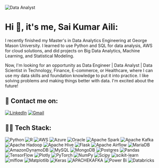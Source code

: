 ![Data Analyst](https://github.com/sk-aili/sk-aili/assets/99275093/9c1716a4-9e0b-412e-a72a-1eb42b8f0dea)
<br>
#  Hi 👋, it's me, Sai Kumar Aili:
I recently finished my Master's in Data Analytics Engineering at George Mason University. I learned to use Python and SQL for data analysis, AWS for cloud solutions, and did projects on Big Data Analytics, Machine Learning, and Statistical Modeling.    

Now, I'm looking for an opportunity as Data Engineer | Data Analyst | Data Scientist in Technology, Finance, E-commerce, or Healthcare, where I can use my data skills and foundation knowledge to put it into practice. I like solving problems and making things better with data. I'm excited about the future!

## 📱 Contact me on:
[![LinkedIn](https://img.shields.io/badge/LinkedIn-%230077B5.svg?style=plastic&logo=linkedin&logoColor=white)](https://linkedin.com/in/saikumaraili) 
[![Gmail](https://img.shields.io/badge/Gmail-D14836.svg?style=plastic&logo=gmail&logoColor=white)](mailto:aili.connects@gmail.com)

## 👨‍💻 Tech Stack:
![Python](https://img.shields.io/badge/python-3670A0?style=plastic&logo=python&logoColor=ffdd54) 
![R](https://img.shields.io/badge/r-%23276DC3.svg?style=plastic&logo=r&logoColor=white) 
![AWS](https://img.shields.io/badge/AWS-%23FF9900.svg?style=plastic&logo=amazon-aws&logoColor=white) 
![Azure](https://img.shields.io/badge/azure-%230072C6.svg?style=plastic&logo=microsoftazure&logoColor=white) 
![Oracle](https://img.shields.io/badge/Oracle-F80000?style=plastic&logo=oracle&logoColor=white) 
![Apache Spark](https://img.shields.io/badge/Apache%20Spark-FDEE21?style=plastic&logo=apachespark&logoColor=black) 
![Apache Kafka](https://img.shields.io/badge/Apache%20Kafka-000?style=plastic&logo=apachekafka) 
![Apache Hadoop](https://img.shields.io/badge/Apache%20Hadoop-66CCFF?style=plastic&logo=apachehadoop&logoColor=black) 
![Apache Hive](https://img.shields.io/badge/Apache%20Hive-FDEE21?style=plastic&logo=apachehive&logoColor=black) 
![Flask](https://img.shields.io/badge/flask-%23000.svg?style=plastic&logo=flask&logoColor=white) 
![Apache Airflow](https://img.shields.io/badge/Apache%20Airflow-017CEE?style=plastic&logo=Apache%20Airflow&logoColor=white) 
![MariaDB](https://img.shields.io/badge/MariaDB-003545?style=plastic&logo=mariadb&logoColor=white) 
![AmazonDynamoDB](https://img.shields.io/badge/Amazon%20DynamoDB-4053D6?style=plastic&logo=Amazon%20DynamoDB&logoColor=white) 
![MySQL](https://img.shields.io/badge/mysql-%2300000f.svg?style=plastic&logo=mysql&logoColor=white) 
![MongoDB](https://img.shields.io/badge/MongoDB-%234ea94b.svg?style=plastic&logo=mongodb&logoColor=white) 
![Postgres](https://img.shields.io/badge/postgres-%23316192.svg?style=plastic&logo=postgresql&logoColor=white) 
![Pandas](https://img.shields.io/badge/pandas-%23150458.svg?style=plastic&logo=pandas&logoColor=white) 
![TensorFlow](https://img.shields.io/badge/TensorFlow-%23FF6F00.svg?style=plastic&logo=TensorFlow&logoColor=white) 
![Plotly](https://img.shields.io/badge/Plotly-%233F4F75.svg?style=plastic&logo=plotly&logoColor=white) 
![PyTorch](https://img.shields.io/badge/PyTorch-%23EE4C2C.svg?style=plastic&logo=PyTorch&logoColor=white) 
![NumPy](https://img.shields.io/badge/numpy-%23013243.svg?style=plastic&logo=numpy&logoColor=white) 
![Scipy](https://img.shields.io/badge/SciPy-%230C55A5.svg?style=plastic&logo=scipy&logoColor=%white) 
![scikit-learn](https://img.shields.io/badge/scikit--learn-%23F7931E.svg?style=plastic&logo=scikit-learn&logoColor=white) 
![mlflow](https://img.shields.io/badge/mlflow-%23d9ead3.svg?style=plastic&logo=numpy&logoColor=blue) 
![Matplotlib](https://img.shields.io/badge/Matplotlib-%23ffffff.svg?style=plastic&logo=Matplotlib&logoColor=black) 
![Keras](https://img.shields.io/badge/Keras-%23D00000.svg?style=plastic&logo=Keras&logoColor=white) 
![APACHEKAFKA](https://img.shields.io/badge/apachekafka-231F20.svg?style=plastic&logo=apachekafka&logoColor=white&color=%23231F20) 
![Power Bi](https://img.shields.io/badge/power_bi-F2C811?style=plastic&logo=powerbi&logoColor=black)
![Databricks](https://img.shields.io/badge/Databricks-FF3621?style=plastic&logo=Databricks&logoColor=white)

